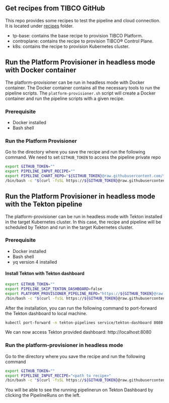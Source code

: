 ## Get recipes from TIBCO GitHub

This repo provides some recipes to test the pipeline and cloud connection. It is located under [recipes](docs/recipes) folder.
* tp-base: contains the base recipe to provision TIBCO Platform.
* controplane: contains the recipe to provision TIBCO® Control Plane.
* k8s: contains the recipe to provision Kubernetes cluster.

## Run the Platform Provisioner in headless mode with Docker container

The platform-provisioner can be run in headless mode with Docker container. The Docker container contains all the necessary tools to run the pipeline scripts.
The `platform-provisioner.sh` script will create a Docker container and run the pipeline scripts with a given recipe.

### Prerequisite

* Docker installed
* Bash shell

### Run the Platform Provisioner

Go to the directory where you save the recipe and run the following command.
We need to set `GITHUB_TOKEN` to access the pipeline private repo
```bash
export GITHUB_TOKEN=""
export PIPELINE_INPUT_RECIPE=""
export PIPELINE_CHART_REPO="${GITHUB_TOKEN}@raw.githubusercontent.com/tibco/platform-provisioner/gh-pages/"
/bin/bash -c "$(curl -fsSL https://${GITHUB_TOKEN}@raw.githubusercontent.com/tibco/platform-provisioner/main/dev/platform-provisioner.sh)"
```

## Run the Platform Provisioner in headless mode with the Tekton pipeline

The platform-provisioner can be run in headless mode with Tekton installed in the target Kubernetes cluster. 
In this case, the recipe and pipeline will be scheduled by Tekton and run in the target Kubernetes cluster.

### Prerequisite

* Docker installed
* Bash shell
* yq version 4 installed

#### Install Tekton with Tekton dashboard
```bash
export GITHUB_TOKEN=""
export PIPELINE_SKIP_TEKTON_DASHBOARD=false
export PLATFORM_PROVISIONER_PIPELINE_REPO="https://${GITHUB_TOKEN}@raw.githubusercontent.com/tibco/platform-provisioner/gh-pages/"
/bin/bash -c "$(curl -fsSL https://${GITHUB_TOKEN}@raw.githubusercontent.com/tibco/platform-provisioner/main/dev/platform-provisioner-install.sh)"
```

After the installation, you can run the following command to port-forward the Tekton dashboard to local machine.
```bash
kubectl port-forward -n tekton-pipelines service/tekton-dashboard 8080:9097
```

We can now access Tekton provided dashboard: http://localhost:8080

### Run the platform-provisioner in headless mode

Go to the directory where you save the recipe and run the following command
```bash
export GITHUB_TOKEN=""
export PIPELINE_INPUT_RECIPE="<path to recipe>"
/bin/bash -c "$(curl -fsSL https://${GITHUB_TOKEN}@raw.githubusercontent.com/tibco/platform-provisioner/main/dev/platform-provisioner-pipelinerun.sh)"
```

You will be able to see the running pipelinerun on Tekton Dashboard by clicking the PipelineRuns on the left.
